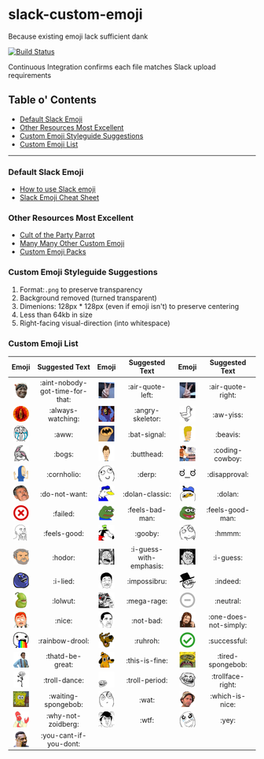 # slack-custom-emoji
Because existing emoji lack sufficient dank

[![Build Status](https://semaphoreci.com/api/v1/rolandburrows/slack-custom-emoji/branches/master/shields_badge.svg)](https://semaphoreci.com/rolandburrows/slack-custom-emoji)

Continuous Integration confirms each file matches Slack upload requirements


## Table o' Contents
- [Default Slack Emoji](#default-slack-emoji)
- [Other Resources Most Excellent](#other-resources-most-excellent)
- [Custom Emoji Styleguide Suggestions](custom-emoji-styleguide-suggestions)
- [Custom Emoji List](#custom-emoji-list)

-----

### Default Slack Emoji
- [How to use Slack emoji](https://get.slack.help/hc/en-us/articles/202931348-Emoji-and-emoticons)
- [Slack Emoji Cheat Sheet](https://www.webpagefx.com/tools/emoji-cheat-sheet/)

### Other Resources Most Excellent
- [Cult of the Party Parrot](http://cultofthepartyparrot.com/)
- [Many Many Other Custom Emoji](https://slackmojis.com/)
- [Custom Emoji Packs](http://www.emojipacks.com/)

### Custom Emoji Styleguide Suggestions
1. Format:`.png` to preserve transparency
2. Background removed (turned transparent)
3. Dimenions: 128px * 128px (even if emoji isn't) to preserve centering
4. Less than 64kb in size
5. Right-facing visual-direction (into whitespace)

### Custom Emoji List

| Emoji | Suggested Text | Emoji | Suggested Text | Emoji | Suggested Text |
|:-----:|:--------------:|:-----:|:--------------:|:-----:|:--------------:|
| <img src="custom_emoji/aint-nobody-got-time-for-that.png" width="32" height="32"/> | :aint-nobody-got-time-for-that: | <img src="custom_emoji/air-quote-left.gif" width="32" height="32"/> | :air-quote-left: | <img src="custom_emoji/air-quote-right.gif" width="32" height="32"/> | :air-quote-right: |
| <img src="custom_emoji/always-watching.png" width="32" height="32"/> | :always-watching: | <img src="custom_emoji/angry-skeletor.gif" width="32" height="32"/> | :angry-skeletor: | <img src="custom_emoji/aw-yiss.jpg" width="32" height="32"/> | :aw-yiss: |
| <img src="custom_emoji/aww.png" width="32" height="32"/> | :aww: | <img src="custom_emoji/bat-signal.png" width="32" height="32"/> | :bat-signal: | <img src="custom_emoji/beavis.png" width="32" height="32"/> | :beavis: |
| <img src="custom_emoji/bogs.png" width="32" height="32"/> | :bogs: | <img src="custom_emoji/butthead.png" width="32" height="32"/> | :butthead: | <img src="custom_emoji/coding-cowboy.gif" width="32" height="32"/> | :coding-cowboy: |
| <img src="custom_emoji/cornholio.png" width="32" height="32"/> | :cornholio: | <img src="custom_emoji/derp.png" width="32" height="32"/> | :derp: | <img src="custom_emoji/disapproval.png" width="32" height="32"/> | :disapproval: |
| <img src="custom_emoji/do-not-want.png" width="32" height="32"/> | :do-not-want: | <img src="custom_emoji/dolan-classic.png" width="32" height="32"/> | :dolan-classic: | <img src="custom_emoji/dolan.png" width="32" height="32"/> | :dolan: |
| <img src="custom_emoji/failed.png" width="32" height="32"/> | :failed: | <img src="custom_emoji/feels-bad-man.png" width="32" height="32"/> | :feels-bad-man: | <img src="custom_emoji/feels-good-man.png" width="32" height="32"/> | :feels-good-man: |
| <img src="custom_emoji/feels-good.png" width="32" height="32"/> | :feels-good: | <img src="custom_emoji/gooby.png" width="32" height="32"/> | :gooby: | <img src="custom_emoji/hmmm.png" width="32" height="32"/> | :hmmm: |
| <img src="custom_emoji/hodor.png" width="32" height="32"/> | :hodor: | <img src="custom_emoji/i-guess-with-emphasis.png" width="32" height="32"/> | :i-guess-with-emphasis: | <img src="custom_emoji/i-guess.png" width="32" height="32"/> | :i-guess: |
| <img src="custom_emoji/i-lied.png" width="32" height="32"/> | :i-lied: | <img src="custom_emoji/impossibru.png" width="32" height="32"/> | :impossibru: | <img src="custom_emoji/indeed.png" width="32" height="32"/> | :indeed: |
| <img src="custom_emoji/lolwut.jpg" width="32" height="32"/> | :lolwut: | <img src="custom_emoji/mega-rage.png" width="32" height="32"/> | :mega-rage: | <img src="custom_emoji/neutral.png" width="32" height="32"/> | :neutral: |
| <img src="custom_emoji/nice.png" width="32" height="32"/> | :nice: | <img src="custom_emoji/not-bad.png" width="32" height="32"/> | :not-bad: | <img src="custom_emoji/one-does-not-simply.png" width="32" height="32"/> | :one-does-not-simply: |
| <img src="custom_emoji/rainbow-drool.png" width="32" height="32"/> | :rainbow-drool: | <img src="custom_emoji/ruhroh.png" width="32" height="32"/> | :ruhroh: | <img src="custom_emoji/successful.png" width="32" height="32"/> | :successful: |
| <img src="custom_emoji/thatd-be-great.png" width="32" height="32"/> | :thatd-be-great: | <img src="custom_emoji/this-is-fine.jpg" width="32" height="32"/> | :this-is-fine: | <img src="custom_emoji/tired-spongebob.png" width="32" height="32"/> | :tired-spongebob: |
| <img src="custom_emoji/troll-dance.gif" width="32" height="32"/> | :troll-dance: | <img src="custom_emoji/troll-period.png" width="32" height="32"/> | :troll-period: | <img src="custom_emoji/trollface-right.png" width="32" height="32"/> | :trollface-right: |
| <img src="custom_emoji/waiting-spongebob.gif" width="32" height="32"/> | :waiting-spongebob: | <img src="custom_emoji/wat.png" width="32" height="32"/> | :wat: | <img src="custom_emoji/which-is-nice.png" width="32" height="32"/> | :which-is-nice: |
| <img src="custom_emoji/why-not-zoidberg.png" width="32" height="32"/> | :why-not-zoidberg: | <img src="custom_emoji/wtf.png" width="32" height="32"/> | :wtf: | <img src="custom_emoji/yey.png" width="32" height="32"/> | :yey: |
| <img src="custom_emoji/you-cant-if-you-dont.png" width="32" height="32"/> | :you-cant-if-you-dont: |
